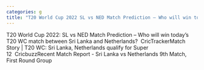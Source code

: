 ```yaml
---
categories: g
title: "T20 World Cup 2022 SL vs NED Match Prediction – Who will win today’s T20 WC match between Sri Lanka and Netherlands  CricTracker"
---
```

T20 World Cup 2022: SL vs NED Match Prediction – Who will win today’s T20 WC match between Sri Lanka and Netherlands?&nbsp;&nbsp;CricTrackerMatch Story | T20 WC: Sri Lanka, Netherlands qualify for Super 12&nbsp;&nbsp;CricbuzzRecent Match Report - Sri Lanka vs Netherlands 9th Match, First Round Group